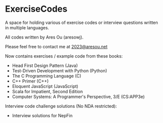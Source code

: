 # ExerciseCodes
A space for holding various of exercise codes or interview questions written in multiple languages.

All codes written by Ares Ou (aresowj).

Please feel free to contact me at 2023@aresou.net

Now contains exercises / example code from these books:

  - Head First Design Pattern (Java)
  - Test-Driven Development with Python (Python)
  - The C Programming Language (C)
  - C++ Primer (C++)
  - Eloquent JavaScript (JavaScript)
  - Scala for Impatient, Second Edition
  - Computer Systems: A Programmer's Perspective, 3/E (CS:APP3e)
  
Interview code challenge solutions (No NDA restricted):

  - Interview solutions for NepFin
